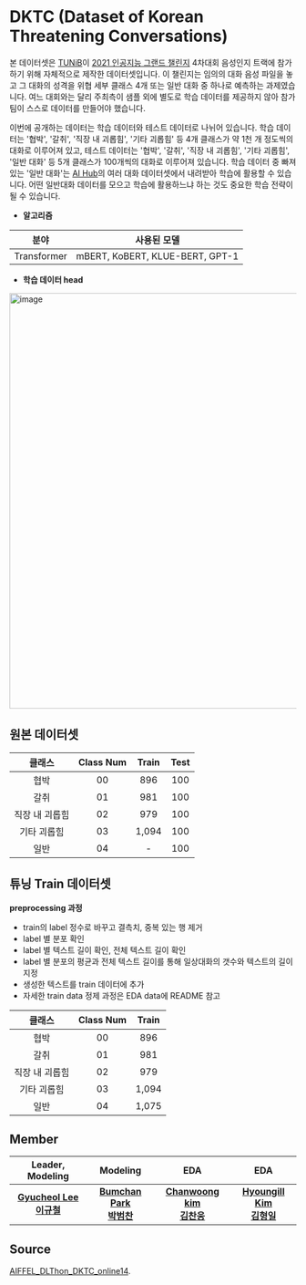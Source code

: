 # DKTC (<b>D</b>ataset of <b>K</b>orean <b>T</b>hreatening <b>C</b>onversations)

본 데이터셋은 [TUNiB](http://tunib.ai)이 [2021 인공지능 그랜드 챌린지](https://www.ai-challenge.kr/) 4차대회 음성인지 트랙에 참가하기 위해 자체적으로 제작한 데이터셋입니다. 이 챌린지는 임의의 대화 음성 파일을 놓고 그 대화의 성격을 위협 세부 클래스 4개 또는 일반 대화 중 하나로 예측하는 과제였습니다. 여느 대회와는 달리 주최측이 샘플 외에 별도로 학습 데이터를 제공하지 않아 참가팀이 스스로 데이터를 만들어야 했습니다. 

이번에 공개하는 데이터는 학습 데이터와 테스트 데이터로 나뉘어 있습니다. 학습 데이터는 '협박', '갈취', '직장 내 괴롭힘', '기타 괴롭힘' 등 4개 클래스가 약 1천 개 정도씩의 대화로 이루어져 있고, 테스트 데이터는 '협박', '갈취', '직장 내 괴롭힘', '기타 괴롭힘', '일반 대화' 등 5개 클래스가 100개씩의 대화로 이루어져 있습니다. 학습 데이터 중 빠져 있는 '일반 대화'는 [AI Hub](https://aihub.or.kr/)의 여러 대화 데이터셋에서 내려받아 학습에 활용할 수 있습니다. 어떤 일반대화 데이터를 모으고 학습에 활용하느냐 하는 것도 중요한 학습 전략이 될 수 있습니다.

- **알고리즘**
  
| 분야        | 사용된 모델                   |
| ----------- | ----------------------------- |
| Transformer   | mBERT, KoBERT, KLUE-BERT, GPT-1 |


- **학습 데이터 head**
<img width="547" height="729" alt="image" src="https://github.com/user-attachments/assets/55453207-015e-4a27-a463-4705a50ceab7" />


## 원본 데이터셋

|클래스|Class Num|Train|Test |
|:----:|:------:|:------:|:------------:|
|협박 |00| 896    | 100   |
|갈취  |01|981     | 100 |
|직장 내 괴롭힘  |02|979     |100|
|기타 괴롭힘 |03|1,094      |100|
|일반 |04| - |100|

## 튜닝 Train 데이터셋

**preprocessing 과정**
- train의 label 정수로 바꾸고 결측치, 중복 있는 행 제거
- label 별 분포 확인
- label 별 텍스트 길이 확인, 전체 텍스트 길이 확인
- label 별 분포의 평균과 전체 텍스트 길이를 통해 일상대화의 갯수와 텍스트의 길이 지정
- 생성한 텍스트를 train 데이터에 추가
- 자세한 train data 정제 과정은 EDA data에 README 참고
  
|클래스|Class Num|Train|
|:----:|:------:|:------:|
|협박 |00| 896    |
|갈취  |01|981     |
|직장 내 괴롭힘  |02|979     |
|기타 괴롭힘 |03|1,094      |
|일반 |04| 1,075 |

## Member

|Leader, Modeling|Modeling|EDA|EDA|
|:----:|:---:|:-----:|:---:|  
|**[Gyucheol Lee <br> 이규철](https://github.com/9cheol2)**|**[Bumchan Park <br> 박범찬](https://github.com/bumcoding)**|**[Chanwoong kim <br> 김찬웅](https://github.com/chanwoong0503)**|**[Hyoungill Kim <br> 김형일](https://github.com/nagu78)**|

## Source
  
[AIFFEL_DLThon_DKTC_online14](https://www.kaggle.com/competitions/aiffel-dl-thon-dktc-online-14/overview).
